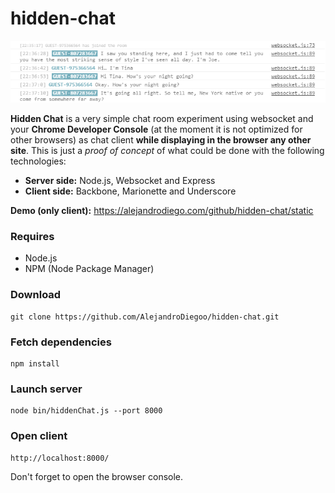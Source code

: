 # hidden-chat

![alt tag](https://github.com/AlejandroDiegoo/hidden-chat/blob/master/static/assets/images/chat-example-02.png)

**Hidden Chat** is a very simple chat room experiment using websocket and your **Chrome Developer Console** (at the moment it is not optimized for other browsers) as chat client **while displaying in the browser any other site**. This is just a *proof of concept* of what could be done with the following technologies:

  - <strong>Server side:</strong> Node.js, Websocket and Express
  - <strong>Client side:</strong> Backbone, Marionette and Underscore
  
**Demo (only client):** https://alejandrodiego.com/github/hidden-chat/static

### Requires

  - Node.js
  - NPM (Node Package Manager)

### Download

    git clone https://github.com/AlejandroDiegoo/hidden-chat.git

### Fetch dependencies

    npm install

### Launch server
    
    node bin/hiddenChat.js --port 8000

### Open client

    http://localhost:8000/

Don't forget to open the browser console.
